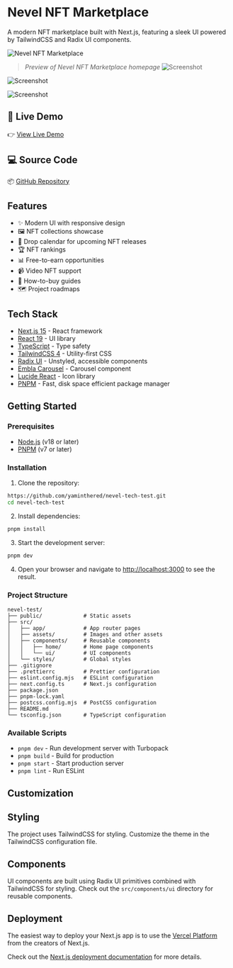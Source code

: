 # Nevel NFT Marketplace

A modern NFT marketplace built with Next.js, featuring a sleek UI powered by TailwindCSS and Radix UI components.

![Nevel NFT Marketplace](https://via.placeholder.com/1200x630?text=Nevel+NFT+Marketplace)

> _Preview of Nevel NFT Marketplace homepage_
![Screenshot](./public/screenshot1.png)

![Screenshot](./public/screenshot2.png)

![Screenshot](./public/screenshot3.png)

## 🔗 Live Demo

👉 [View Live Demo](https://nevel-tech-test-black.vercel.app/)

## 💻 Source Code

📦 [GitHub Repository](https://github.com/yaminthered/nevel-tech-test)

## Features

- ✨ Modern UI with responsive design
- 🖼️ NFT collections showcase
- 📅 Drop calendar for upcoming NFT releases
- 🏆 NFT rankings
- 📊 Free-to-earn opportunities
- 📹 Video NFT support
- 🛒 How-to-buy guides
- 🗺️ Project roadmaps

## Tech Stack

- [Next.js 15](https://nextjs.org/) - React framework
- [React 19](https://react.dev/) - UI library
- [TypeScript](https://www.typescriptlang.org/) - Type safety
- [TailwindCSS 4](https://tailwindcss.com/) - Utility-first CSS
- [Radix UI](https://www.radix-ui.com/) - Unstyled, accessible components
- [Embla Carousel](https://www.embla-carousel.com/) - Carousel component
- [Lucide React](https://lucide.dev/) - Icon library
- [PNPM](https://pnpm.io/) - Fast, disk space efficient package manager

## Getting Started

### Prerequisites

- [Node.js](https://nodejs.org/) (v18 or later)
- [PNPM](https://pnpm.io/) (v7 or later)

### Installation

1. Clone the repository:

```bash
https://github.com/yaminthered/nevel-tech-test.git
cd nevel-tech-test
```

2. Install dependencies:

```bash
pnpm install
```

3. Start the development server:

```bash
pnpm dev
```
4. Open your browser and navigate to [http://localhost:3000](http://localhost:3000) to see the result.

### Project Structure

```
nevel-test/
├── public/             # Static assets
├── src/
│   ├── app/            # App router pages
│   ├── assets/         # Images and other assets
│   ├── components/     # Reusable components
│   │   ├── home/       # Home page components
│   │   └── ui/         # UI components
│   └── styles/         # Global styles
├── .gitignore
├── .prettierrc         # Prettier configuration
├── eslint.config.mjs   # ESLint configuration
├── next.config.ts      # Next.js configuration
├── package.json
├── pnpm-lock.yaml
├── postcss.config.mjs  # PostCSS configuration
├── README.md
└── tsconfig.json       # TypeScript configuration
```

### Available Scripts
- `pnpm dev` - Run development server with Turbopack
- `pnpm build` - Build for production
- `pnpm start` - Start production server
- `pnpm lint` - Run ESLint

## Customization
## Styling
The project uses TailwindCSS for styling. Customize the theme in the TailwindCSS configuration file.

## Components
UI components are built using Radix UI primitives combined with TailwindCSS for styling. Check out the `src/components/ui` directory for reusable components.

## Deployment

The easiest way to deploy your Next.js app is to use the [Vercel Platform](https://vercel.com/new?utm_medium=default-template&filter=next.js&utm_source=create-next-app&utm_campaign=create-next-app-readme) from the creators of Next.js.

Check out the [Next.js deployment documentation](https://nextjs.org/docs/app/building-your-application/deploying) for more details.
